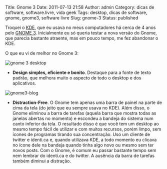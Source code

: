 Title: Gnome 3
Date: 2011-07-13 21:58
Author: admin
Category: dicas de software, software.livre, vida geek
Tags: desktop, dicas de software, gnome, gnome3, software livre
Slug: gnome-3
Status: published

Troquei o [KDE](http://kde.org), que eu usava no meus computadores há
cerca de 4 anos pelo [GNOME 3](http://www.gnome3.org/index.html.pt_BR).
Inicialmente eu só queria testar a nova versão do Gnome, que parecia
bastante atraente, mas em pouco tempo, me fez abandonar o KDE.

O que eu vi de melhor no Gnome 3:

![gnome 3
desktop](http://images.wille.blog.br/gnome3-blog-desktop.jpg "gnome 3 desktop")

- **Design simples, eficiente e bonito**. Destaque para a fonte de texto
padrão, que melhora muito o aspecto de todo o desktop e dos aplicativos.

![](http://images.wille.blog.br/gnome3-blog.jpg "gnome3-blog")

- **Distraction-Free**. O Gnome tem apenas uma barra de painel na parte
de cima da tela (do jeito que eu sempre usava no KDE). Além disso, o
Gnome eliminou a barra de tarefas (aquela barra que mostra todas as
janelas abertas no momento) e escondeu a bandeja do sistema num canto
inferior da tela. O resultado disso é que você tem um desktop ao mesmo
tempo fácil de utilizar e com muitos recursos, porém limpo, sem ícones
de programas tirando sua concentração. Uso um cliente de twitter e
identi.ca e, quando utilizava KDE, a todo momento eu clicava no ícone
dele na bandeja quando tinha algo novo ou mesmo sem ter novos posts. Com
o Gnome, é comum eu passar bastante tempo sem nem lembrar do identi.ca e
do twitter. A ausência da barra de tarefas também diminui a distração.
